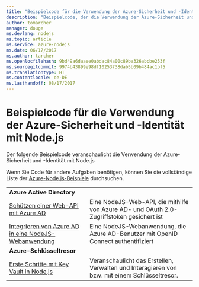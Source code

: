 ```yaml
---
title: "Beispielcode für die Verwendung der Azure-Sicherheit und -Identität mit Node.js"
description: "Beispielcode, der die Verwendung der Azure-Sicherheit und -Identität mit Node.js veranschaulicht"
author: tomarcher
manager: douge
ms.devlang: nodejs
ms.topic: article
ms.service: azure-nodejs
ms.date: 06/17/2017
ms.author: tarcher
ms.openlocfilehash: 9bd49a6daaee0abdac84a00c89ba326abcbe253f
ms.sourcegitcommit: 9974b43899e98df10253738dab5b09b484ac1bf5
ms.translationtype: HT
ms.contentlocale: de-DE
ms.lasthandoff: 08/17/2017
---
```

# <a name="sample-code-for-using-azure-security-and-identity-with-nodejs"></a>Beispielcode für die Verwendung der Azure-Sicherheit und -Identität mit Node.js

Der folgende Beispielcode veranschaulicht die Verwendung der Azure-Sicherheit und -Identität mit Node.js

Wenn Sie Code für andere Aufgaben benötigen, können Sie die vollständige Liste der [Azure-Node.js-Beispiele](https://azure.microsoft.com/resources/samples/?term=nodejs) durchsuchen.

| | |
|---|---|
| **Azure Active Directory** ||
| [Schützen einer Web-API mit Azure AD](https://azure.microsoft.com/resources/samples/active-directory-node-webapi/) | Eine NodeJS-Web-API, die mithilfe von Azure AD- und OAuth 2.0-Zugriffstoken gesichert ist |
| [Integrieren von Azure AD in eine NodeJS-Webanwendung](https://azure.microsoft.com/resources/samples/active-directory-node-webapp-openidconnect/) | Eine NodeJS-Webanwendung, die Azure AD-Benutzer mit OpenID Connect authentifiziert |
| **Azure-Schlüsseltresor** ||
| [Erste Schritte mit Key Vault in Node.js](https://azure.microsoft.com/resources/samples/key-vault-node-getting-started/) | Veranschaulicht das Erstellen, Verwalten und Interagieren von bzw. mit einem Schlüsseltresor. |
